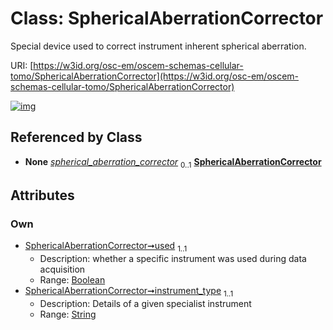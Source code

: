 
# Class: SphericalAberrationCorrector

Special device used to correct instrument inherent spherical aberration.

URI: [https://w3id.org/osc-em/oscem-schemas-cellular-tomo/SphericalAberrationCorrector](https://w3id.org/osc-em/oscem-schemas-cellular-tomo/SphericalAberrationCorrector)


[![img](https://yuml.me/diagram/nofunky;dir:TB/class/[SpecialistOptics]++-%20spherical_aberration_corrector%200..1>[SphericalAberrationCorrector&#124;used:boolean;instrument_type:string],[SpecialistOptics])](https://yuml.me/diagram/nofunky;dir:TB/class/[SpecialistOptics]++-%20spherical_aberration_corrector%200..1>[SphericalAberrationCorrector&#124;used:boolean;instrument_type:string],[SpecialistOptics])

## Referenced by Class

 *  **None** *[spherical_aberration_corrector](spherical_aberration_corrector.md)*  <sub>0..1</sub>  **[SphericalAberrationCorrector](SphericalAberrationCorrector.md)**

## Attributes


### Own

 * [SphericalAberrationCorrector➞used](SphericalAberrationCorrector_used.md)  <sub>1..1</sub>
     * Description: whether a specific instrument was used during data acquisition
     * Range: [Boolean](types/Boolean.md)
 * [SphericalAberrationCorrector➞instrument_type](SphericalAberrationCorrector_instrument_type.md)  <sub>1..1</sub>
     * Description: Details of a given specialist instrument
     * Range: [String](types/String.md)
